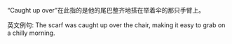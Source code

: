 “Caught up over”在此指的是他的尾巴整齐地搭在举着伞的那只手臂上。

英文例句: The scarf was caught up over the chair, making it easy to grab on a chilly morning.